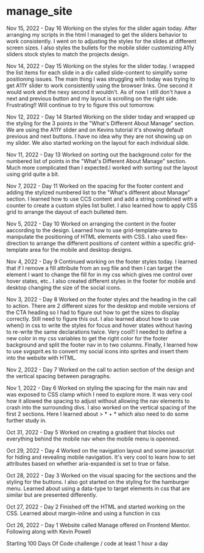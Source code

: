 # manage_site

Nov 15, 2022 - Day 16
Working on the styles for the slider again today. After arranging my scripts in the html I managed to get the sliders behavior to work consistently. I went on to adjusting the styles for the slides at different screen sizes. I also styles the bullets for the mobile slider customizing A11y sliders stock styles to match the projects design.

Nov 14, 2022 - Day 15
Working on the styles for the slider today. I wrapped the list items for each slide in a div called slide-content to simplify some positioning issues. The main thing I was struggling with today was trying to get A11Y slider to work consistently using the browser links. One second it would work and the nexy second it wouldn't. As of now I still don't have a next and previous button and my layout is scrolling on the right side. Frustrating!! Will continue to try to figure this out tomorrow.

Nov 12, 2022 - Day 14
Started Working on the slider today and wrapped up the styling for the 3 points in the "What's Different About Manage" section. We are using the A11Y slider and on Kevins tutorial it's showing default previous and next buttons. I have no idea why they are not showing up on my slider. We also started working on the layout for each individual slide.

Nov 11, 2022 - Day 13
Worked on sorting out the background color for the numbered list of points in the "What's Different About Manage" section. Much more complicated than I expected.I worked with sorting out the layout using grid quite a bit.

Nov 7, 2022 - Day 11
Worked on the spacing for the footer content and adding the stylized numbered list to the "What's different about Manage" section. I learned how to use CCS content and add a string combined with a counter to create a custom styles list bullet. I also learned how to apply CSS grid to arrange the dayout of each bulleted item.

Nov 5, 2022 - Day 10
Worked on arranging the content in the footer aaccording to the design. Learned how to use grid-template-area to manipulate the positioning of HTML elements with CSS. I also used flex-direction to arrange the different positions of content within a specific grid-template area for the mobile and desktop designs.

Nov 4, 2022 - Day 9
Continued working on the footer styles today. I learned that if I remove a fill attribute from an svg file and then I can target the element I want to change the fill for in my css which gives me control over hover states, etc.. I also created different styles in the footer for mobile and desktop changing the size of the social icons.

Nov 3, 2022 - Day 8
Worked on the footer styles and the heading in the call to action. There are 2 different sizes for the desktop and mobile versions of the CTA heading so I had to figure out how to get the sizes to display correctly. Still need to figure this out. I also learned about how to use when() in css to write the styles for focus and hover states without having to re-write the same declarations twice. Very cool!! I needed to define a new color in my css variables to get the right color for the footer background and split the footer nav in to two columns. Finally, I learned how to use svgsprit.es to convert my social icons into sprites and insert them into the website with HTML.

Nov 2, 2022 - Day 7
Worked on the call to action section of the design and the vertical spacing between paragraphs.  

Nov 1, 2022 - Day 6
Worked on styling the spacing for the main nav and was exposed to CSS clamp which I need to explore more. It was very cool how it allowed the spacing to adjust without allowing the nav elements to crash into the surrounding divs. I also worked on the vertical spacing of the first 2 sections. Here I learned about > * + * which also need to do some further study in.

Oct 31, 2022 - Day 5 
Worked on creating a gradient that blocks out everything behind the mobile nav when the mobile menu is openned.

Oct 29, 2022 - Day 4
Worked on the navigation layout and some javascript for hiding and revealing mobile navigation. It's very cool to learn how to set attributes based on whether aria-expanded is set to true or false.

Oct 28, 2022 - Day 3
Worked on the visual spacing for the sections and the styling for the buttons. I also got started on the styling for the hamburger menu. Learned about using a data-type to target elements in css that are similar but are presented differently.

Oct 27, 2022 - Day 2
Finished off the HTML and started working on the CSS. Learned about margin-inline and using a function in css

Oct 26, 2022 - Day 1
Website called Manage offered on Frontend Mentor. Following along with Kevin Powell

Starting 100 Days Of Code challenge / code at least 1 hour a day

